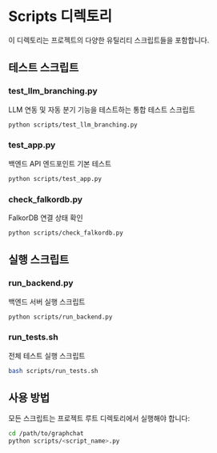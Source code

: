 # Scripts 디렉토리

이 디렉토리는 프로젝트의 다양한 유틸리티 스크립트들을 포함합니다.

## 테스트 스크립트

### test_llm_branching.py
LLM 연동 및 자동 분기 기능을 테스트하는 통합 테스트 스크립트

```bash
python scripts/test_llm_branching.py
```

### test_app.py
백엔드 API 엔드포인트 기본 테스트

```bash
python scripts/test_app.py
```

### check_falkordb.py
FalkorDB 연결 상태 확인

```bash
python scripts/check_falkordb.py
```

## 실행 스크립트

### run_backend.py
백엔드 서버 실행 스크립트

```bash
python scripts/run_backend.py
```

### run_tests.sh
전체 테스트 실행 스크립트

```bash
bash scripts/run_tests.sh
```

## 사용 방법

모든 스크립트는 프로젝트 루트 디렉토리에서 실행해야 합니다:

```bash
cd /path/to/graphchat
python scripts/<script_name>.py
```